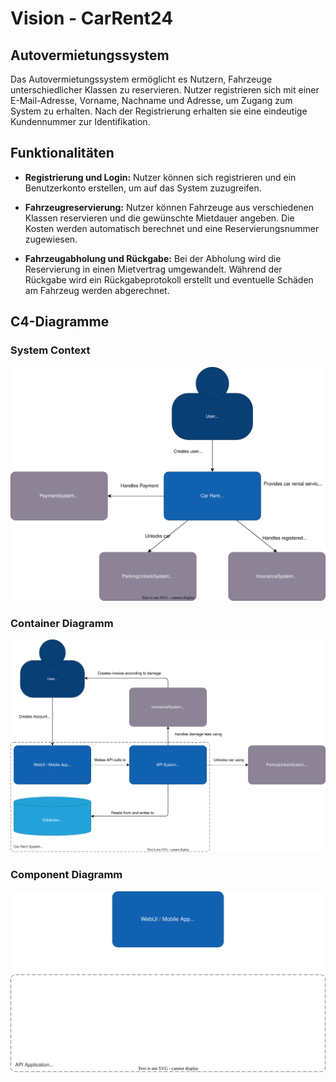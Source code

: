 # Vision - CarRent24

## Autovermietungssystem

Das Autovermietungssystem ermöglicht es Nutzern, Fahrzeuge unterschiedlicher Klassen zu reservieren. Nutzer registrieren sich mit einer E-Mail-Adresse, Vorname, Nachname und Adresse, um Zugang zum System zu erhalten. Nach der Registrierung erhalten sie eine eindeutige Kundennummer zur Identifikation.

## Funktionalitäten

- **Registrierung und Login:** Nutzer können sich registrieren und ein Benutzerkonto erstellen, um auf das System zuzugreifen.
  
- **Fahrzeugreservierung:** Nutzer können Fahrzeuge aus verschiedenen Klassen reservieren und die gewünschte Mietdauer angeben. Die Kosten werden automatisch berechnet und eine Reservierungsnummer zugewiesen.

- **Fahrzeugabholung und Rückgabe:** Bei der Abholung wird die Reservierung in einen Mietvertrag umgewandelt. Während der Rückgabe wird ein Rückgabeprotokoll erstellt und eventuelle Schäden am Fahrzeug werden abgerechnet.

## C4-Diagramme

### System Context
![vision](SystemContext.drawio.svg)

### Container Diagramm
![vision](Container.drawio.svg)

### Component Diagramm
![vision](Component.drawio.svg)
